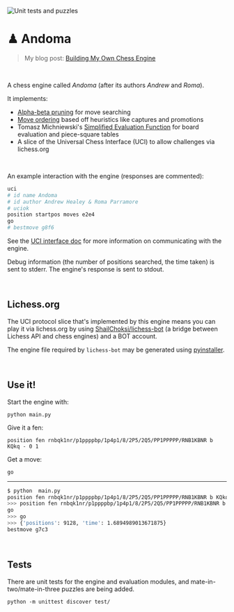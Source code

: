 ![Unit tests and puzzles](https://github.com/healeycodes/andoma/workflows/Unit%20tests%20and%20puzzles/badge.svg)

# ♟ Andoma
> My blog post: [Building My Own Chess Engine](https://healeycodes.com/building-my-own-chess-engine/)

<br>

A chess engine called _Andoma_ (after its authors _Andrew_ and _Roma_).

It implements:
- [Alpha-beta pruning](https://en.wikipedia.org/wiki/Alpha%E2%80%93beta_pruning) for move searching
- [Move ordering](https://www.chessprogramming.org/Move_Ordering) based off heuristics like captures and promotions
- Tomasz Michniewski's [Simplified Evaluation Function](https://www.chessprogramming.org/Simplified_Evaluation_Function) for board evaluation and piece-square tables
- A slice of the Universal Chess Interface (UCI) to allow challenges via lichess.org

<br>

An example interaction with the engine (responses are commented):

```bash
uci
# id name Andoma
# id author Andrew Healey & Roma Parramore
# uciok
position startpos moves e2e4
go
# bestmove g8f6
```

See the [UCI interface doc](https://github.com/healeycodes/andoma/blob/main/uci-interface.md) for more information on communicating with the engine.

Debug information (the number of positions searched, the time taken) is sent to stderr. The engine's response is sent to stdout.

<br>

## Lichess.org

The UCI protocol slice that's implemented by this engine means you can play it via lichess.org by using [ShailChoksi/lichess-bot](https://github.com/ShailChoksi/lichess-bot) (a bridge between Lichess API and chess engines) and a BOT account.

The engine file required by `lichess-bot` may be generated using [pyinstaller](https://www.pyinstaller.org/).

<br>

## Use it!

Start the engine with:

`python main.py`

Give it a fen:

`position fen rnbqk1nr/p1ppppbp/1p4p1/8/2P5/2Q5/PP1PPPPP/RNB1KBNR b KQkq - 0 1`

Get a move:

`go`

<hr>

```bash
$ python  main.py
position fen rnbqk1nr/p1ppppbp/1p4p1/8/2P5/2Q5/PP1PPPPP/RNB1KBNR b KQkq - 0 1
>>> position fen rnbqk1nr/p1ppppbp/1p4p1/8/2P5/2Q5/PP1PPPPP/RNB1KBNR b KQkq - 0 1
go
>>> go
>>> {'positions': 9128, 'time': 1.6894989013671875}
bestmove g7c3
```

<br>

## Tests

There are unit tests for the engine and evaluation modules, and mate-in-two/mate-in-three puzzles are being added.

`python -m unittest discover test/`
